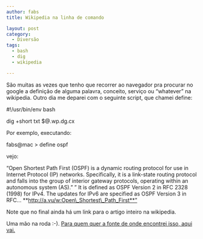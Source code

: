 ```yaml
---
author: fabs
title: Wikipedia na linha de comando

layout: post
category:
  - Diversão
tags:
  - bash
  - dig
  - wikipedia

---
```

São muitas as vezes que tenho que recorrer ao navegador pra procurar no google a definição de alguma palavra, conceito, serviço ou “whatever” na wikipedia. Outro dia me deparei com o seguinte script, que chamei define:

#!/usr/bin/env bash

dig +short txt $@.wp.dg.cx

Por exemplo, executando:

fabs@mac > define ospf

vejo:

“Open Shortest Path First (OSPF) is a dynamic routing protocol for use in Internet Protocol (IP) networks. Specifically, it is a link-state routing protocol and falls into the group of interior gateway protocols, operating within an autonomous system (AS).” ” It is defined as OSPF Version 2 in RFC 2328 (1998) for IPv4. The updates for IPv6 are specified as OSPF Version 3 in RFC… **http://a.vu/w:Open\_Shortest\_Path_First**”

Note que no final ainda há um link para o artigo inteiro na wikipedia.

Uma mão na roda :-). [Para quem quer a fonte de onde encontrei isso, aqui vai.][1] 














 [1]: http://lifehacker.com/5329014/search-wikipedia-from-the-command-line





